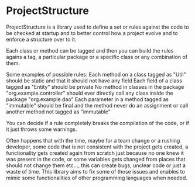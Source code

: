 # ProjectStructure

ProjectStructure is a library used to define a set or rules against the code to be checked at startup and to better control how a project evolve and to enforce a structure over to it.

Each class or method can be tagged and then you can build the rules agains a tag, a particular package or a specific class or any combination of them.

Some examples of possible rules:
Each method on a class tagged as "Util" should be static and that it should not have any field
Each field of a class tagged as "Entity" should be private
No method in classes in the package "org.example.controller" should ever directly call any class inside the package "org.example.dao"
Each parameter in a method tagged as "immutable" should be final and the method never do an assignment or call another method not tagged as "immutable"

You can decide if a rule completely breaks the compilation of the code, or if it just throws some warnings.

Often happens that with the time, maybe for a team change or a rushing developer, some code that is not consistent with the project gets created, a functionality gets created again from scratch just because no one knew it was present in the code, or some variables gets changed from places that should not change them etc..., this can create bugs, unclear code or just a waste of time.
This library aims to fix some of those issues and enables to mimic some functionalities of other programming languages when needed.

